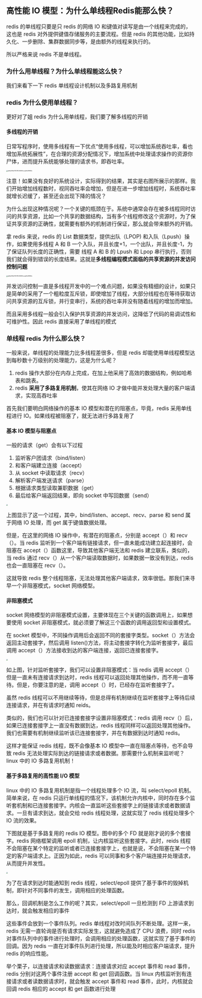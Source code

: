 ## 高性能 IO 模型：为什么单线程Redis能那么快？

redis 的单线程只要是只 redis 的网络 IO 和键值对读写是由一个线程来完成的，这也是 redis 对外提供键值存储服务的主要流程。但是 redis 的其他功能，比如持久化、一步删除、集群数据同步等，是由额外的线程来执行的。

所以严格来说 redis 不是单线程。

### 为什么用单线程？为什么单线程能这么快？

我们来看下一下 redis 单线程设计机制以及多路复用机制

### redis 为什么使用单线程？

更好对了姐 redis 为什么用单线程，我们要了解多线程的开销

#### 多线程的开销

日常写程序时，使用多线程有一下优点“使用多线程，可以增加系统吞吐率，看也增加系统拓展性”，在合理的资源分配情况下，增加系统中处理请求操作的资源你尸体，进而提升系统能够处理的请求书，即吞吐率。

<img src="https://user-images.githubusercontent.com/19903677/113002322-3bddfc80-91a4-11eb-90e4-2562b78a96c4.png" alt="ab9a384d70578236800ceaa8e58ff45c" style="zoom:25%;" />



注意！如果没有良好的系统设计，实际得到的结果，其实是右图所展示的那样。我们开始增加线程数时，视同吞吐率会增加，但是在进一步增加线程时，系统吞吐率就增长迟缓了，甚至还会出现下降的情况？

为什么出现这种情况呢？一个关键的瓶颈在于。系统中通常会存在被多线程同时访问的共享资源，比如一个共享的数据结构，当有多个线程修改这个资源时，为了保证共享资源的正确性，就需要有额外的机制进行保证，那么就会带来额外的开销。

拿 redis 来说，redis 的 List 数据类型，提供出队（LPOP) 和入队（Lpush）操作，如果使用多线程 A 和 B 一个入队，并且长度+1，一个出队，并且长度-1，为了保证队列长度的正确性，需要 线程 A 和 B 的 Lpush 和 Lpop 串行执行，否则我们就会得到错误的长度结果。这就是**多线程编程模式面临的共享资源的并发访问控制问题**

<img src="https://user-images.githubusercontent.com/19903677/113003081-f79f2c00-91a4-11eb-8292-64bc3a895f18.png" alt="ab9a384d70578236800ceaa8e58ff45c" style="zoom:25%;" />

并发访问控制一直是多线程开发中的一个难点问题，如果没有精细的设计，如果只是简单的采用了一个粗粒度互斥锁，即使增加了线程，大部分线程也在等待获取访问共享资源的互斥锁，并行变串行，系统的吞吐率并没有随着线程的增加而增加。

而且采用多线程一般会引入保护共享资源的并发访问，这降低了代码的易调试性和可维护性。因此 redis 直接采用了单线程的模式

### 单线程 redis 为什么那么快？

一般来说，单线程的处理能力比多线程差很多，但是 redis 却能使用单线程模型达到每秒数十万级别的处理能力，这是为什么呢？

1. redis 操作大部分在内存上完成，在加上他采用了高效的数据结构，例如哈希表和跳表。
2. redis **采用了多路复用机制**，使其在网络 IO 才做中能并发处理大量的客户端请求，实现高吞吐率

首先我们要明白网络操作的基本 IO 模型和潜在的阻塞点，毕竟，redis 采用单线程进行 IO。如果线程被阻塞了，就无法进行多路复用了

#### 基本 IO 模型与阻塞点

一般的请求（get）会有以下过程

1. 监听客户团请求（bind/listen）
2. 和客户端建立连接（accept）
3. 从 socket 中读取请求（recv）
4. 解析客户端发送请求（parse）
5. 根据请求类型读取兼职数据（get）
6. 最后给客户端返回结果，即向 socket 中写回数据（send）

<img src="https://user-images.githubusercontent.com/19903677/113652488-75dc6080-96c6-11eb-8023-35c6f478f6c3.png" style="zoom:25%;" />

上图显示了这一个过程，其中，bind/listen、accept、recv、parse 和 send 属于网络 IO 处理，而 get 属于键值数据处理。

但是，在这里的网络 IO 操作中，有潜在的阻塞点，分别是 accept（）和 recv（）。当 redis 监听到一个客户端有链接请求，但一直未能成功建立起连接时，会阻塞在 accept（）函数这里，导致其他客户端无法和 redis 建立联系，类似的，当 redis 通过 recv（）从一个客户端读取数据时，如果数据一致没有到达，redis 也会一直阻塞在 recv（）。

这就导致 redis 整个线程阻塞，无法处理其他客户端请求，效率很低。那我们来寻早一个非阻塞模式，socket 网络模型。

#### 非阻塞模式

socket 网络模型的非阻塞模式设置，主要体现在三个关键的函数调用上，如果想要使用 socket 非阻塞模式，就必须要了解这三个函数的调用返回型和设置模式。

在 socket 模型中，不同操作调用后会返回不同的套接字类型。socket（）方法会返回主动套接字，然后调用 listen()方法，将主动套接字转化为监听套接字，最后调用 accept（）方法接收到达的客户端连接，返回已连接套接字。



<img src="https://user-images.githubusercontent.com/19903677/113711503-97196d00-9717-11eb-8eea-2dbf908f6abb.png" style="zoom:25%;" />

如上图，针对监听套接字，我们可以设置非阻塞模式：当 redis 调用 accept（）但是一直未有连接请求到达时，redis 线程可以返回处理其他操作，而不用一直等待。但是，你要注意的是，调用 accept（）时，已经存在监听套接字了。

虽然 redis 线程可以不用继续等待，但是总得有机制继续在监听套接字上等待后续连接请求，并在有请求时通知 reids。

类似的，我们也可以针对已连接套接字设置非阻塞模式：redis 调用 recv（）后，如果已连接套接字上一直没有数据到达，redis 线程同样可以返回处理其他操作。我们也需要有机制继续监听该已连接套接字，并在有数据到达时通知 redis。

这样才能保证 redis 线程，既不会像基本 IO 模型中一直在阻塞点等待，也不会导致 redis 无法处理实际到达的链接请求或者数据。那需要什么机制来监听呢？linux 中的 IO 多路复用机制！

#### 基于多路复用的高性能 I/O 模型

linux 中的 IO 多路复用机制是指一个线程处理多个 IO 流，叫 select/epoll 机制。简单来说，在 redis 只运行单线程的情况下，该机制允许内核中，同时存在多个监听套机制和已连接套接字。内核会一直监听这些套接字上的链接请求或者数据请求。一旦有请求到达，就会交给 redis 线程处理，这就实现了 redis 线程处理多个 IO 流的效果。

下图就是基于多路复用的 redis IO 模型。图中的多个 FD 就是刚才说的多个套接字。redis 网络框架调用 epoll 机制，让内核监听这些套接字。此时，reids 线程不会阻塞在某个特定的监听或者已连接套接字上，也就是说，不会阻塞在某一个特定的客户端请求上。正因为如此，redis 可以同事和多个客户端连接并处理请求，从而提升并发性。

<img src="https://user-images.githubusercontent.com/19903677/113713866-6129b800-971a-11eb-9bd2-17da886b7ed0.png" style="zoom:25%;" />

为了在请求到达时能通知到 redis 线程，select/epoll 提供了基于事件的毁掉机制，即针对不同事件的发生，调用相应的处理函数。

那么，回调机制是怎么工作的呢？其实，select/epoll 一旦检测到 FD 上游请求到达时，就会触发相应的事件

这些事件会放到一个事件队列。redis 单线程对改时间队列不断处理。这样一来，redis 无需一直轮询是否有请求实际发生，这就避免造成了 CPU 浪费，同时 redis 对事件队列中的事件进行处理时，会调用相应的处理函数，这就实现了基于事件的回调。因为 redis 一直在对事件队列进行处理，所以能及时相应客户端请求，提升 redis 的响应性能。

举个栗子，以连接请求和读数据请求：连接请求对应 accept 事件和 read 事件，redis 分别对这两个事件注册 accept 和 get 回调函数。当 linux 内核监听到有连接请求或者读数据请求时，就会触发 accept 事件和 read 事件，此时，内核就会回调 redis 相应的 accept 和 get 函数进行处理

